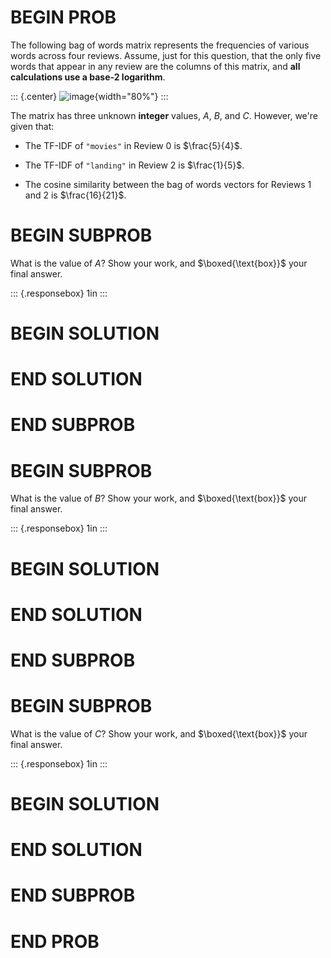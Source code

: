# BEGIN PROB

The following bag of words matrix represents the frequencies of various
words across four reviews. Assume, just for this question, that the only
five words that appear in any review are the columns of this matrix, and
**all calculations use a base-2 logarithm**.

::: {.center}
![image](midterm-images/bow.png){width="80%"}
:::

The matrix has three unknown **integer** values, $A$, $B$, and $C$.
However, we're given that:

-   The TF-IDF of `"movies"` in Review 0 is $\frac{5}{4}$.

-   The TF-IDF of `"landing"` in Review 2 is $\frac{1}{5}$.

-   The cosine similarity between the bag of words vectors for Reviews 1
    and 2 is $\frac{16}{21}$.

# BEGIN SUBPROB

What is the value of $A$? Show your work, and $\boxed{\text{box}}$ your
final answer.

::: {.responsebox}
1in
:::

# BEGIN SOLUTION

# END SOLUTION

# END SUBPROB

# BEGIN SUBPROB

What is the value of $B$? Show your work, and $\boxed{\text{box}}$ your
final answer.

::: {.responsebox}
1in
:::

# BEGIN SOLUTION

# END SOLUTION

# END SUBPROB

# BEGIN SUBPROB

What is the value of $C$? Show your work, and $\boxed{\text{box}}$ your
final answer.

::: {.responsebox}
1in
:::

# BEGIN SOLUTION

# END SOLUTION

# END SUBPROB

# END PROB